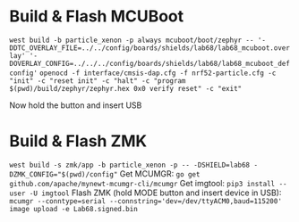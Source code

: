 # Build & Flash MCUBoot

`west build -b particle_xenon -p always mcuboot/boot/zephyr -- '-DDTC_OVERLAY_FILE=../../config/boards/shields/lab68/lab68_mcuboot.overlay' '-DOVERLAY_CONFIG=../../../config/boards/shields/lab68/lab68_mcuboot_defconfig'`
`openocd -f interface/cmsis-dap.cfg -f nrf52-particle.cfg -c "init" -c "reset init" -c "halt" -c "program $(pwd)/build/zephyr/zephyr.hex 0x0 verify reset" -c "exit"`

Now hold the button and insert USB

# Build & Flash ZMK

`west build -s zmk/app -b particle_xenon -p -- -DSHIELD=lab68 -DZMK_CONFIG="$(pwd)/config"`
Get MCUMGR: `go get github.com/apache/mynewt-mcumgr-cli/mcumgr`
Get imgtool: `pip3 install --user -U imgtool`
Flash ZMK (hold MODE button and insert device in USB): `mcumgr --conntype=serial --connstring='dev=/dev/ttyACM0,baud=115200' image upload -e Lab68.signed.bin`
